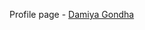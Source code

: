 Profile page - [Damiya Gondha](https://docs.google.com/document/d/1k86yBdwNHROjqwnqaTzSgGWXMd3iMRtx7hgXD9kLGmE/edit?usp=sharing)
